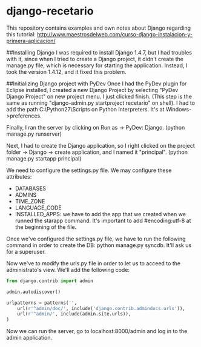 # django-recetario
This repository contains examples and own notes about Django regarding this tutorial: http://www.maestrosdelweb.com/curso-django-instalacion-y-primera-aplicacion/

##Installing Django
I was required to install Django 1.4.7, but I had troubles with it, since when I tried to create a Django project, it didn't create the manage.py file, which is necessary for starting the application. Instead, I took the version 1.4.12, and it fixed this problem.

##Initializing Django project with PyDev
Once I had the PyDev plugin for Eclipse installed, I created a new Django Project by selecting "PyDev Django Project" on new project menu. I just clicked finish. (This step is the same as running "django-admin.py startproject recetario"
 on shell).
I had to add the path C:\Python27\Scripts on Python Interpreters. It's at Windows->preferences.

Finally, I ran the server by clicking on Run as -> PyDev: Django. (python manage.py runserver)

Next, I had to create the Django application, so I right clicked on the project folder -> Django -> create application, and I named it "principal". (python manage.py startapp principal)

We need to configure the settings.py file. We may configure these attributes:
- DATABASES
- ADMINS
- TIME_ZONE
- LANGUAGE_CODE
- INSTALLED_APPS: we have to add the app that we created when we runned the starapp command.
It's important to add #encoding:utf-8 at the beginning of the file.

Once we've configured the settings.py file, we have to run the following command in order to create the DB: python manage.py syncdb. It'll ask us for a superuser.

Now we've to modify the urls.py file in order to let us to acceed to the administrato's view. We'll add the following code:

```python
from django.contrib import admin

admin.autodiscover()

urlpatterns = patterns('',
    url(r'^admin/doc/', include('django.contrib.admindocs.urls')),
    url(r'^admin/', include(admin.site.urls)),
)
```
Now we can run the server, go to localhost:8000/admin and log in to the admin application.

